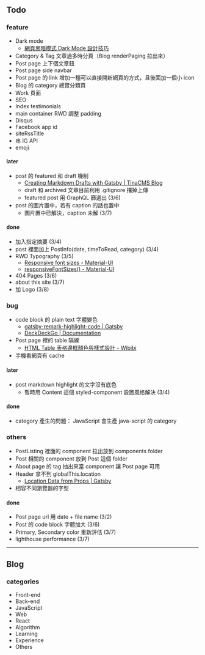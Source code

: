 ## Todo

### feature

- Dark mode
  - [網頁黑暗模式 Dark Mode 設計技巧](https://jason-memo.dev/posts/dark-mode-tips/)
- Category & Tag 文章過多時分頁（Blog renderPaging 拉出來）
- Post page 上下個文章鈕
- Post page side navbar
- Post page 的 link 增加一種可以直接開新網頁的方式，且後面加一個小 icon
- Blog 的 category 總覽分類頁
- Work 頁面
- SEO
- Index testimonials
- main container RWD 調整 padding
- Disqus
- Facebook app id
- siteRssTitle
- 串 IG API
- emoji

#### later

- post 的 featured 和 draft 機制
  - [Creating Markdown Drafts with Gatsby | TinaCMS Blog](https://tina.io/blog/creating-markdown-drafts/)
  - draft 和 archived 文章目前利用 .gitignore 擋掉上傳
  - featured post 用 GraphQL 篩選出 (3/6)
- post 的圖片置中，若有 caption 的話也置中
  - 圖片置中已解決，caption 未解 (3/7)

#### done

- 加入指定摘要 (3/4)
- post 裡面加上 PostInfo(date, timeToRead, category) (3/4)
- RWD Typography (3/5)
  - [Responsive font sizes - Material-UI](https://material-ui.com/customization/typography/#responsive-font-sizes)
  - [responsiveFontSizes() - Material-UI](https://material-ui.com/customization/theming/#responsivefontsizes-theme-options-theme)
- 404 Pages (3/6)
- about this site (3/7)
- 加 Logo (3/8)

### bug

- code block 的 plain text 字體變色
  - [gatsby-remark-highlight-code | Gatsby](https://www.gatsbyjs.com/plugins/gatsby-remark-highlight-code/)
  - [DeckDeckGo | Documentation](https://docs.deckdeckgo.com/components/code/)
- Post page 裡的 table 隔線
  - [HTML Table 表格邊框顏色與樣式設計 - Wibibi](https://www.wibibi.com/info.php?tid=441)
- 手機看網頁有 cache

#### later

- post markdown highlight 的文字沒有底色
  - 暫時用 Content 這個 styled-component 設置風格解決 (3/4)

#### done

- category 產生的問題： JavaScript 會生產 java-script 的 category

### others

- PostListing 裡面的 component 拉出放到 components folder
- Post 相關的 component 放到 Post 這個 folder
- About page 的 tag 抽出來當 component 讓 Post page 可用
- Header 拿不到 globalThis.location
  - [Location Data from Props | Gatsby](https://www.gatsbyjs.com/docs/location-data-from-props/)
- 相容不同瀏覽器的字型

#### done

- Post page url 用 date + file name (3/2)
- Post 的 code block 字體加大 (3/6)
- Primary, Secondary color 重新評估 (3/7)
- lighthouse performance (3/7)

---

## Blog

### categories

- Front-end
- Back-end
- JavaScript
- Web
- React
- Algorithm
- Learning
- Experience
- Others
